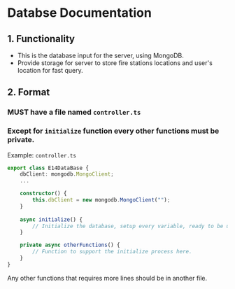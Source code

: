 # Databse Documentation
## 1. Functionality
- This is the database input for the server, using MongoDB.
- Provide storage for server to store fire stations locations and user's location for fast query.

## 2. Format
### MUST have a file named `controller.ts`
### Except for `initialize` function every other functions must be private.
Example: `controller.ts`
```ts
export class E14DataBase {
    dbClient: mongodb.MongoClient;
    ...

    constructor() {
        this.dbClient = new mongodb.MongoClient("");
    }
    
    async initialize() {
        // Initialize the database, setup every variable, ready to be used.
    }

    private async otherFunctions() {
        // Function to support the initialize process here.
    }
}
```
Any other functions that requires more lines should be in another file.